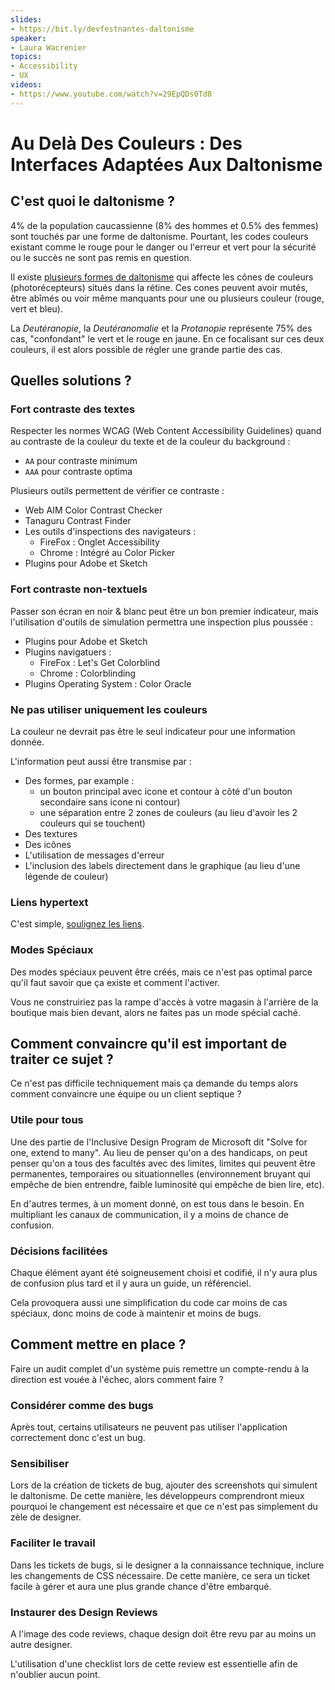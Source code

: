 ```yaml
---
slides:
- https://bit.ly/devfestnantes-daltonisme
speaker:
- Laura Wacrenier
topics:
- Accessibility
- UX
videos:
- https://www.youtube.com/watch?v=29EpQDs0Td8
---
```


# Au Delà Des Couleurs : Des Interfaces Adaptées Aux Daltonisme

## C'est quoi le daltonisme ?

4% de la population caucassienne (8% des hommes et 0.5% des femmes) sont touchés par une forme de daltonisme. Pourtant, les codes couleurs existant comme le rouge pour le danger ou l'erreur et vert pour la sécurité ou le succès ne sont pas remis en question.

Il existe [plusieurs formes de daltonisme](https://fr.wikipedia.org/wiki/Daltonisme#Types_de_dyschromatopsie) qui affecte les cônes de couleurs (photorécepteurs) situés dans la rétine. Ces cones peuvent avoir mutés, être abîmés ou voir même manquants pour une ou plusieurs couleur (rouge, vert et bleu).

La *Deutéranopie*, la *Deutéranomalie* et la *Protanopie* représente 75% des cas, "confondant" le vert et le rouge en jaune. En ce focalisant sur ces deux couleurs, il est alors possible de régler une grande partie des cas.

## Quelles solutions ?

### Fort contraste des textes

Respecter les normes WCAG (Web Content Accessibility Guidelines) quand au contraste de la couleur du texte et de la couleur du background :

- `AA` pour contraste minimum
- `AAA` pour contraste optima

Plusieurs outils permettent de vérifier ce contraste :

- Web AIM Color Contrast Checker
- Tanaguru Contrast Finder
- Les outils d'inspections des navigateurs :
  - FireFox : Onglet Accessibility
  - Chrome : Intégré au Color Picker
- Plugins pour Adobe et Sketch

### Fort contraste non-textuels

Passer son écran en noir & blanc peut être un bon premier indicateur, mais l'utilisation d'outils de simulation permettra une inspection plus poussée :

- Plugins pour Adobe et Sketch
- Plugins navigatuers :
  - FireFox : Let's Get Colorblind
  - Chrome : Colorblinding
- Plugins Operating System : Color Oracle

### Ne pas utiliser uniquement les couleurs

La couleur ne devrait pas être le seul indicateur pour une information donnée.

L'information peut aussi être transmise par :

- Des formes, par example :
  - un bouton principal avec icone et contour à côté d'un bouton secondaire sans icone ni contour)
  - une séparation entre 2 zones de couleurs (au lieu d'avoir les 2 couleurs qui se touchent)
- Des textures
- Des icônes
- L'utilisation de messages d'erreur
- L'inclusion des labels directement dans le graphique (au lieu d'une légende de couleur)

### Liens hypertext

C'est simple, <u>soulignez les liens</u>.

### Modes Spéciaux

Des modes spéciaux peuvent être créés, mais ce n'est pas optimal parce qu'il faut savoir que ça existe et comment l'activer.

Vous ne construiriez pas la rampe d'accès à votre magasin à l'arrière de la boutique mais bien devant, alors ne faites pas un mode spécial caché.

## Comment convaincre qu'il est important de traiter ce sujet ?

Ce n'est pas difficile techniquement mais ça demande du temps alors comment convaincre une équipe ou un client septique ?

### Utile pour tous

Une des partie de l'Inclusive Design Program de Microsoft dit "Solve for one, extend to many". Au lieu de penser qu'on a des handicaps, on peut penser qu'on a tous des facultés avec des limites, limites qui peuvent être permanentes, temporaires ou situationnelles (environnement bruyant qui empêche de bien entrendre, faible luminosité qui empêche de bien lire, etc).

En d'autres termes, à un moment donné, on est tous dans le besoin. En multipliant les canaux de communication, il y a moins de chance de confusion.

### Décisions facilitées

Chaque élément ayant été soigneusement choisi et codifié, il n'y aura plus de confusion plus tard et il y aura un guide, un référenciel.

Cela provoquera aussi une simplification du code car moins de cas spéciaux, donc moins de code à maintenir et moins de bugs.

## Comment mettre en place ?

Faire un audit complet d'un système puis remettre un compte-rendu à la direction est vouée à l'échec, alors comment faire ?

### Considérer comme des bugs

Après tout, certains utilisateurs ne peuvent pas utiliser l'application correctement donc c'est un bug.

### Sensibiliser

Lors de la création de tickets de bug, ajouter des screenshots qui simulent le daltonisme. De cette manière, les développeurs comprendront mieux pourquoi le changement est nécessaire et que ce n'est pas simplement du zèle de designer.

### Faciliter le travail

Dans les tickets de bugs, si le designer a la connaissance technique, inclure les changements de CSS nécessaire. De cette manière, ce sera un ticket facile à gérer et aura une plus grande chance d'être embarqué.

### Instaurer des Design Reviews

A l'image des code reviews, chaque design doit être revu par au moins un autre designer.

L'utilisation d'une checklist lors de cette review est essentielle afin de n'oublier aucun point.
